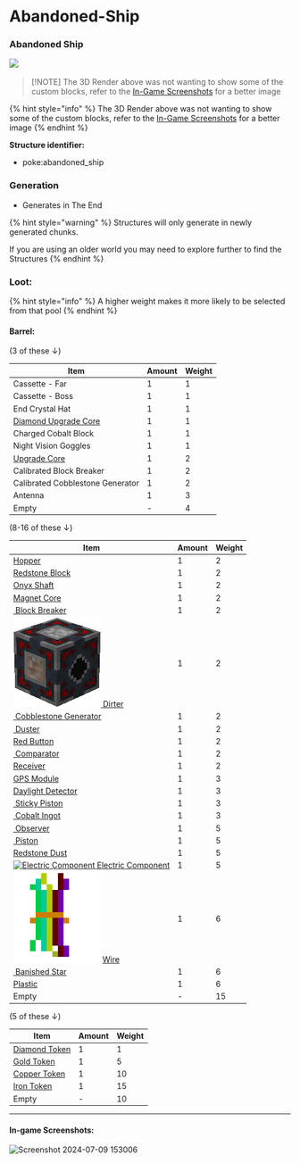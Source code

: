 # Abandoned-Ship

### Abandoned Ship

![](https://github.com/ItsMePok/PFE/assets/136857747/0a6d8e73-4850-40f0-9f85-f6dc912ef49e)

> \[!NOTE] The 3D Render above was not wanting to show some of the custom blocks, refer to the [In-Game Screenshots](https://pfewiki.gitbook.io/home/sturctures/abandoned-ship#in-game-screenshots) for a better image

{% hint style="info" %}
The 3D Render above was not wanting to show some of the custom blocks, refer to the [In-Game Screenshots](abandoned-ship.md#in-game-screenshots) for a better image
{% endhint %}

**Structure identifier:**

* poke:abandoned\_ship

### Generation

* Generates in The End

{% hint style="warning" %}
Structures will only generate in newly generated chunks.&#x20;

If you are using an older world you may need to explore further to find the Structures
{% endhint %}

### Loot:

{% hint style="info" %}
A higher weight makes it more likely to be selected from that pool
{% endhint %}

#### **Barrel:**

(3 of these ↓)

| Item                                                                                                                                                                                    | Amount | Weight |
| --------------------------------------------------------------------------------------------------------------------------------------------------------------------------------------- | ------ | ------ |
| Cassette - Far                                                                                                                                                                          | 1      | 1      |
| Cassette - Boss                                                                                                                                                                         | 1      | 1      |
| End Crystal Hat                                                                                                                                                                         | 1      | 1      |
| [<img src="https://github.com/ItsMePok/PFE/assets/136857747/cd2e69eb-3e99-470c-89c4-ddf91c05de21" alt="" data-size="line">Diamond Upgrade Core](../items/cores/diamond-upgrade-core.md) | 1      | 1      |
| Charged Cobalt Block                                                                                                                                                                    | 1      | 1      |
| Night Vision Goggles                                                                                                                                                                    | 1      | 1      |
| [<img src="https://github.com/ItsMePok/PFE/assets/136857747/38584129-72d6-42b8-a69b-cd3b461025e8" alt="" data-size="line">Upgrade Core](../items/cores/upgrade-core.md)                 | 1      | 2      |
| Calibrated Block Breaker                                                                                                                                                                | 1      | 2      |
| Calibrated Cobblestone Generator                                                                                                                                                        | 1      | 2      |
| Antenna                                                                                                                                                                                 | 1      | 3      |
| Empty                                                                                                                                                                                   | -      | 4      |

(8-16 of these ↓)

| Item                                                                                                                                                                                                            | Amount | Weight |
| --------------------------------------------------------------------------------------------------------------------------------------------------------------------------------------------------------------- | ------ | ------ |
| [<img src="https://minecraft.wiki/images/thumb/Hopper_(D)_BE.png/150px-Hopper_(D)_BE.png?be21b" alt="" data-size="line">Hopper](https://minecraft.wiki/w/Hopper)                                                | 1      | 2      |
| [<img src="https://minecraft.wiki/images/thumb/Block_of_Redstone_JE2_BE2.png/150px-Block_of_Redstone_JE2_BE2.png?bb6e3" alt="" data-size="line">Redstone Block](https://minecraft.wiki/w/Block\_of\_Redstone)   | 1      | 2      |
| [<img src="https://github.com/user-attachments/assets/2711462c-b5b7-4923-88d2-523da33d3edd" alt="" data-size="line">Onyx Shaft](../items/crafting-components/onyx-shaft.md)                                     | 1      | 2      |
| [<img src="https://github.com/user-attachments/assets/1f634ad3-89be-4c1b-a221-e0c713fe2aa2" alt="" data-size="line">Magnet Core](../items/cores/magnet-core.md)                                                 | 1      | 2      |
| [<img src="https://github.com/user-attachments/assets/59e91e4a-dab2-4e5f-806e-1af64adc4099" alt="" data-size="line"> Block Breaker](../blocks/automation/block-breaker.md)                                      | 1      | 2      |
| [<img src="../.gitbook/assets/dirter.png" alt="" data-size="line"> Dirter](../blocks/automation/dirter.md)                                                                                                      | 1      | 2      |
| [<img src="https://github.com/user-attachments/assets/34cb4b48-f320-41d3-a8aa-68b6f2bb7bb2" alt="" data-size="line"> Cobblestone Generator](../blocks/automation/cobblestone-generator.md)                      | 1      | 2      |
| [<img src="https://github.com/user-attachments/assets/8ee539e5-315e-4aa7-8a8d-ada4f3b1fa31" alt="" data-size="line"> Duster](../blocks/automation/duster.md)                                                    | 1      | 2      |
| [<img src="https://github.com/user-attachments/assets/fc83789b-3243-493e-8d39-eef443cd0653" alt="" data-size="line">Red Button](../items/crafting-components/red-button.md)                                     | 1      | 2      |
| [<img src="https://minecraft.wiki/images/thumb/Redstone_Comparator_(S)_JE4.png/150px-Redstone_Comparator_(S)_JE4.png?c1fe6" alt="" data-size="line"> Comparator](https://minecraft.wiki/w/Redstone\_Comparator) | 1      | 2      |
| [<img src="https://github.com/user-attachments/assets/d5e4412f-b092-413f-99d9-a9e09033cd29" alt="" data-size="line">Receiver](../items/crafting-components/receiver.md)                                         | 1      | 2      |
| [<img src="https://github.com/user-attachments/assets/e86a7ee9-4449-47a6-9164-6b435c473780" alt="" data-size="line">GPS Module](../items/crafting-components/gps-module.md)                                     | 1      | 3      |
| [<img src="https://minecraft.wiki/images/thumb/Daylight_Detector_JE1_BE1.png/150px-Daylight_Detector_JE1_BE1.png?c5bbc" alt="" data-size="line">Daylight Detector](https://minecraft.wiki/w/Daylight\_Detector) | 1      | 3      |
| [<img src="https://minecraft.wiki/images/Sticky_Piston_(U)_BE.gif?8c86b" alt="" data-size="line"> Sticky Piston](https://minecraft.wiki/w/Sticky\_Piston)                                                       | 1      | 3      |
| [<img src="https://github.com/user-attachments/assets/f2b33b06-67a6-4a44-9c12-0259f8eb17a4" alt="" data-size="line"> Cobalt Ingot](../items/ingots/cobalt-ingot.md)                                             | 1      | 3      |
| [<img src="https://minecraft.wiki/images/thumb/Observer_JE4_BE3.png/150px-Observer_JE4_BE3.png?39c33" alt="" data-size="line"> Observer](https://minecraft.wiki/w/Observer)                                     | 1      | 5      |
| [<img src="https://minecraft.wiki/images/Piston_(U)_BE.gif?3a19a" alt="" data-size="line"> Piston](https://minecraft.wiki/w/Piston)                                                                             | 1      | 5      |
| <img src="https://minecraft.wiki/images/thumb/Redstone_Dust_JE2_BE2.png/150px-Redstone_Dust_JE2_BE2.png?8cf17" alt="" data-size="line">[Redstone Dust](https://minecraft.wiki/w/Redstone\_Dust)                 | 1      | 5      |
| [<img src="https://github.com/user-attachments/assets/74fc7c8a-64ec-44e5-b227-588b7485a088" alt="Electric Component" data-size="line"> Electric Component](../items/crafting-components/electric-component.md)  | 1      | 5      |
| [<img src="../.gitbook/assets/image.png" alt="" data-size="line">Wire](../items/crafting-components/wire.md)                                                                                                    | 1      | 6      |
| [<img src="https://github.com/ItsMePok/PFE/assets/136857747/99a7c0b7-2014-4f8a-9095-0d46adb54b56" alt="" data-size="line"> Banished Star](../items/banished-stars/banished-star.md)                             | 1      | 6      |
| [<img src="https://github.com/user-attachments/assets/ef6c978f-76ec-48e4-aa89-29c2d98f4624" alt="" data-size="line">Plastic](../items/crafting-components/plastic.md)                                           | 1      | 6      |
| Empty                                                                                                                                                                                                           | -      | 15     |

(5 of these ↓)

| Item                                                                                                                                                                       | Amount | Weight |
| -------------------------------------------------------------------------------------------------------------------------------------------------------------------------- | ------ | ------ |
| [<img src="https://github.com/ItsMePok/PFE/assets/136857747/f68ea41f-65d4-45b0-8cee-a31677ddb317" alt="" data-size="line">Diamond Token](../items/tokens/diamond-token.md) | 1      | 1      |
| [<img src="https://github.com/ItsMePok/PFE/assets/136857747/76b75bd2-9056-44b3-b46a-50dd77c6abf5" alt="" data-size="line">Gold Token](../items/tokens/gold-token.md)       | 1      | 5      |
| [<img src="https://github.com/ItsMePok/PFE/assets/136857747/1c78ba2a-4a5b-4b7b-83ff-ed21aa75ebd8" alt="" data-size="line">Copper Token](../items/tokens/copper-token.md)   | 1      | 10     |
| [<img src="https://github.com/ItsMePok/PFE/assets/136857747/aa3d5a31-9866-4bd1-bc09-ba7fa6775f7e" alt="" data-size="line">Iron Token](../items/tokens/iron-token.md)       | 1      | 15     |
| Empty                                                                                                                                                                      | -      | 10     |

***

#### In-game Screenshots:

![Screenshot 2024-07-09 153006](https://github.com/ItsMePok/PFE/assets/136857747/7bdc1561-d11c-4925-bafb-67596875baef)
